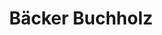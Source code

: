 ---
title: "Bäcker Buchholz"
url: /emden/baecker-buchholz-zwischen-beiden-sielen/
shop: Bäckerei
---